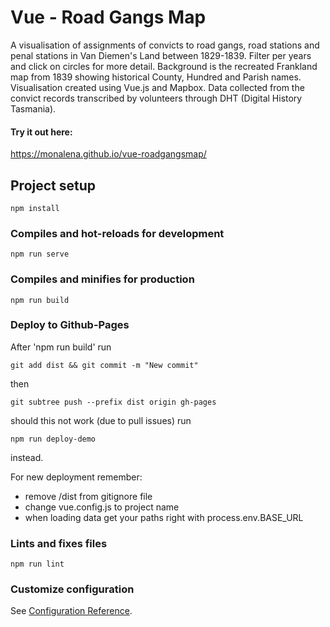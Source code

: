 # Vue - Road Gangs Map

A visualisation of assignments of convicts to road gangs, road stations and penal stations in Van Diemen's Land between 1829-1839. 
Filter per years and click on circles for more detail. Background is the recreated Frankland map from 1839 showing historical County, Hundred and Parish names. 
Visualisation created using Vue.js and Mapbox. Data collected from the convict records transcribed by volunteers through DHT (Digital History Tasmania).

#### Try it out here:

https://monalena.github.io/vue-roadgangsmap/

## Project setup
```
npm install
```

### Compiles and hot-reloads for development
```
npm run serve
```

### Compiles and minifies for production
```
npm run build
```

### Deploy to Github-Pages
After 'npm run build'  run
```$xslt
git add dist && git commit -m "New commit"
```
then
```
git subtree push --prefix dist origin gh-pages
```
should this not work (due to pull issues) run
```
npm run deploy-demo
```
instead. 

For new deployment remember:

* remove /dist from gitignore file
* change vue.config.js to project name
* when loading data get your paths right with process.env.BASE_URL

### Lints and fixes files
```
npm run lint
```

### Customize configuration
See [Configuration Reference](https://cli.vuejs.org/config/).

